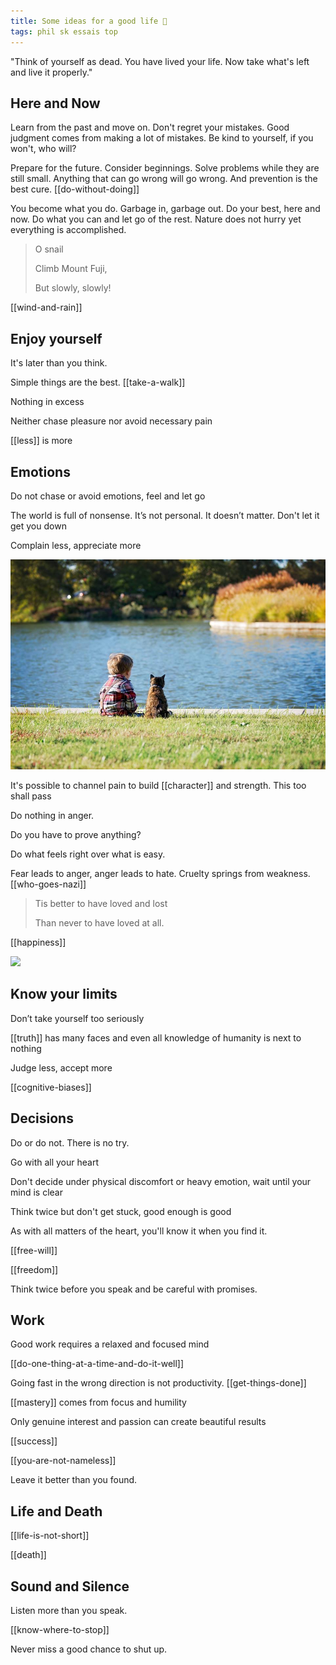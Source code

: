 ```yaml
---
title: Some ideas for a good life 🌱
tags: phil sk essais top
---
```



"Think of yourself as dead. You have lived your life. Now take what's left and live it properly."

## Here and Now  

Learn from the past and move on. Don't regret your mistakes. Good judgment comes from making a lot of mistakes. Be kind to yourself, if you won't, who will? 

Prepare for the future. Consider beginnings. Solve problems while they are still small. Anything that can go wrong will go wrong. And prevention is the best cure. [[do-without-doing]]

You become what you do. Garbage in, garbage out. Do your best, here and now. Do what you can and let go of the rest. Nature does not hurry yet everything is accomplished. 

> O snail
>
> Climb Mount Fuji,
>
> But slowly, slowly!

[[wind-and-rain]]

## Enjoy yourself

It's later than you think. 

Simple things are the best. [[take-a-walk]]

Nothing in excess

Neither chase pleasure nor avoid necessary pain

[[less]] is more 

## Emotions 

Do not chase or avoid emotions, feel and let go

The world is full of nonsense. It’s not personal. It doesn’t matter. Don't let it get you down

Complain less, appreciate more

![](/static/img/boy-and-cat.jpeg)

It's possible to channel pain to build [[character]] and strength. This too shall pass

Do nothing in anger. 

Do you have to prove anything?

Do what feels right over what is easy.

Fear leads to anger, anger leads to hate. Cruelty springs from weakness. [[who-goes-nazi]]

> Tis better to have loved and lost
>
> Than never to have loved at all.

[[happiness]]

![](/static/img/notice-when-you-are-happy.png)

## Know your limits

Don’t take yourself too seriously

[[truth]] has many faces and even  all knowledge of humanity is next to nothing

Judge less, accept more

[[cognitive-biases]]

## Decisions 

Do or do not. There is no try. 

Go with all your heart

Don't decide under physical discomfort or heavy emotion, wait until your mind is clear

Think twice but don't get stuck, good enough is good

As with all matters of the heart, you'll know it when you find it.

[[free-will]]

[[freedom]]

Think twice before you speak and be careful with promises. 

## Work 

Good work requires a relaxed and focused mind

[[do-one-thing-at-a-time-and-do-it-well]]

Going fast in the wrong direction is not productivity. [[get-things-done]]

[[mastery]] comes from focus and humility

Only genuine interest and passion can create beautiful results

[[success]]

[[you-are-not-nameless]]

Leave it better than you found.

## Life and Death 

[[life-is-not-short]] 

[[death]]

## Sound and Silence 

Listen more than you speak. 

[[know-where-to-stop]]

Never miss a good chance to shut up.